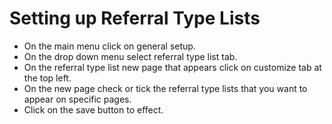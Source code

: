 # Setting up Referral Type Lists #

- On the main menu click on general setup.
- On the drop down menu select referral type list tab.
- On the referral type list new page that appears click on customize tab at the top left.
- On the new page check or tick the referral type lists that you want to appear on specific pages.
- Click on the save button to effect.
